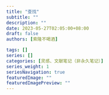 ```yaml
---
title: "查找"
subtitle: ""
description: ""
date: 2023-05-27T02:05:00+08:00
draft: false
authors: [索隆不喝酒]

tags: []
series: []
categories: [灵感、文献笔记（非永久笔记）]
series_weight: 1
seriesNavigation: true
featuredImage: ""
featuredImagePreview: ""
---
```

<!--more-->
#

##
